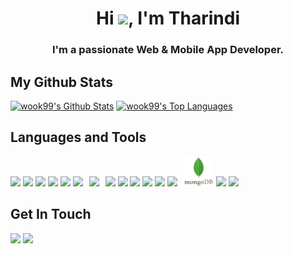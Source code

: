 <!--
**wook99/wook99** is a ✨ _special_ ✨ repository because its `README.md` (this file) appears on your GitHub profile.-->

<h1 align="center">Hi <img src="https://raw.githubusercontent.com/MartinHeinz/MartinHeinz/master/wave.gif" width="30px">, I'm Tharindi</h1>
<h3 align="center">I'm a passionate Web & Mobile App Developer.</h3>

##  My Github Stats

<a href="https://github.com/wook99/github-readme-stats"><img alt="wook99's Github Stats" src="https://github-readme-stats.vercel.app/api?username=wook99&show_icons=true&count_private=true&theme=react&hide_border=true&hide_title=true&bg_color=0D1117" /></a>
<a href="https://github.com/wook99/github-readme-stats"><img alt="wook99's Top Languages" src="https://github-readme-stats.vercel.app/api/top-langs/?username=wook99&langs_count=8&count_private=true&layout=compact&theme=react&hide_border=true&bg_color=0D1117" /></a>
<br>

## Languages and Tools
<p align="left">
    <img src="https://img.icons8.com/color/48/000000/java-coffee-cup-logo.png"/>
    <img src="https://img.icons8.com/color/48/000000/c-plus-plus-logo.png"/>
    <img src="https://img.icons8.com/color/48/000000/python.png"/>
    <img src="https://img.icons8.com/color/48/000000/html-5.png"/>
    <img src="https://img.icons8.com/color/48/000000/css3.png"/>
    <img style="padding-right:6px;" src="https://img.icons8.com/officel/40/000000/php-logo.png"/>
    <img style="padding-right:6px;" src="https://img.icons8.com/color/48/000000/nodejs.png"/>
    <img src="https://img.icons8.com/color/48/000000/react-native.png"/>
    <img src="https://img.icons8.com/color/48/000000/android-studio--v3.png"/>
    <img src="https://img.icons8.com/color/48/000000/flutter.png"/>
    <img src="https://img.icons8.com/color/48/000000/dart.png"/>
    <img src="https://img.icons8.com/color/48/000000/firebase.png"/>
    <img style="padding-right:6px;" src="https://img.icons8.com/fluent/50/000000/mysql-logo.png"/>
    <img src="https://raw.githubusercontent.com/devicons/devicon/master/icons/mongodb/mongodb-original-wordmark.svg" alt="mongodb" width="48" height="48"/>
    <img src="https://img.icons8.com/color/48/000000/bootstrap.png"/>
    <img src="https://img.icons8.com/color/48/000000/git.png"/> 
</p>

## Get In Touch
<a href="https://www.linkedin.com/in/tharindi-hansika-6896881b6/"><img src="https://img.icons8.com/color/50/000000/linkedin.png"/></a>
<a href=""/></a>
<a href="https://www.facebook.com/tharindi.hansika.37"><img src="https://img.icons8.com/color/48/000000/facebook-new.png"/></a>

